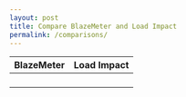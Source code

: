 ```yaml
---
layout: post
title: Compare BlazeMeter and Load Impact
permalink: /comparisons/
---
```

|  BlazeMeter | Load Impact  |
|---|---|
|   |   |
|   |   |
|   |   |
|   |   |
